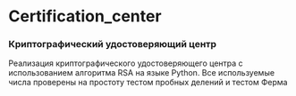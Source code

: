 # Certification_center
### Криптографический удостоверяющий центр

Реализация криптографического удостоверяющего центра с использованием алгоритма RSA на языке Python. Все используемые числа проверены на простоту тестом пробных делений и тестом Ферма
